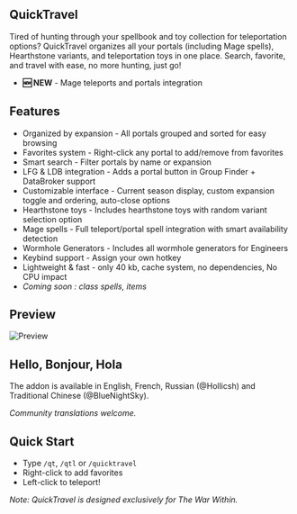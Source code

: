 ## QuickTravel
Tired of hunting through your spellbook and toy collection for teleportation options? QuickTravel organizes all your portals (including Mage spells), Hearthstone variants, and teleportation toys in one place. Search, favorite, and travel with ease, no more hunting, just go!

- **🆕 NEW** - Mage teleports and portals integration

## Features
- Organized by expansion - All portals grouped and sorted for easy browsing
- Favorites system - Right-click any portal to add/remove from favorites
- Smart search - Filter portals by name or expansion
- LFG & LDB integration - Adds a portal button in Group Finder + DataBroker support
- Customizable interface - Current season display, custom expansion toggle and ordering, auto-close options
- Hearthstone toys - Includes hearthstone toys with random variant selection option
- Mage spells - Full teleport/portal spell integration with smart availability detection
- Wormhole Generators - Includes all wormhole generators for Engineers
- Keybind support - Assign your own hotkey
- Lightweight & fast - only 40 kb, cache system, no dependencies, No CPU impact
- *Coming soon : class spells, items*

## Preview
![Preview](https://i.imgur.com/kmWICVw.jpeg)

## Hello, Bonjour, Hola
The addon is available in English, French, Russian (@Hollicsh) and Traditional Chinese (@BlueNightSky).

*Community translations welcome.*

## Quick Start
- Type `/qt`, `/qtl` or `/quicktravel`
- Right-click to add favorites
- Left-click to teleport!

*Note: QuickTravel is designed exclusively for The War Within.*
